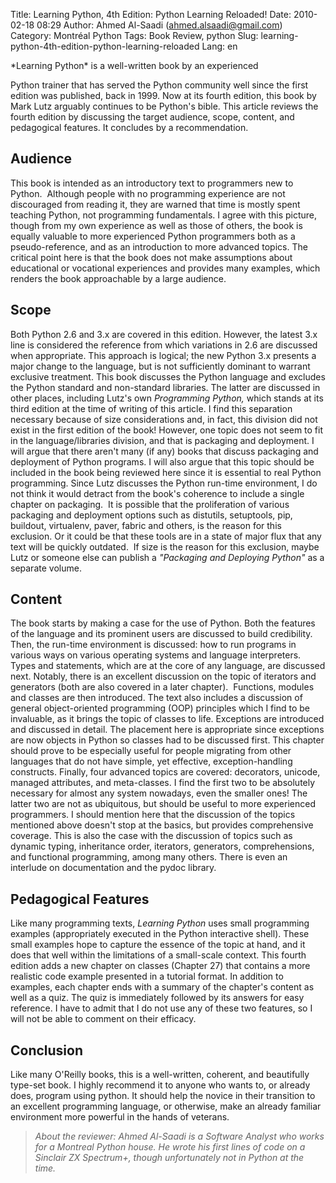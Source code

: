 Title: Learning Python, 4th Edition: Python Learning Reloaded!
Date: 2010-02-18 08:29
Author: Ahmed Al-Saadi (ahmed.alsaadi@gmail.com)
Category: Montréal Python
Tags: Book Review, python
Slug: learning-python-4th-edition-python-learning-reloaded
Lang: en

<!--:en-->*Learning Python* is a well-written book by an experienced
Python trainer that has served the Python community well since the first
edition was published, back in 1999. Now at its fourth edition, this
book by Mark Lutz arguably continues to be Python's bible. This article
reviews the fourth edition by discussing the target audience, scope,
content, and pedagogical features. It concludes by a recommendation.

Audience
--------

This book is intended as an introductory text to programmers new to
Python.  Although people with no programming experience are not
discouraged from reading it, they are warned that time is mostly spent
teaching Python, not programming fundamentals. I agree with this
picture, though from my own experience as well as those of others, the
book is equally valuable to more experienced Python programmers both as
a pseudo-reference, and as an introduction to more advanced topics. The
critical point here is that the book does not make assumptions about
educational or vocational experiences and provides many examples, which
renders the book approachable by a large audience.

Scope
-----

Both Python 2.6 and 3.x are covered in this edition. However, the latest
3.x line is considered the reference from which variations in 2.6 are
discussed when appropriate. This approach is logical; the new Python 3.x
presents a major change to the language, but is not sufficiently
dominant to warrant exclusive treatment. This book discusses the Python
language and excludes the Python standard and non-standard libraries.
The latter are discussed in other places, including Lutz's own
*Programming Python,* which stands at its third edition at the time of
writing of this article. I find this separation necessary because of
size considerations and, in fact, this division did not exist in the
first edition of the book! However, one topic does not seem to fit in
the language/libraries division, and that is packaging and deployment. I
will argue that there aren't many (if any) books that discuss packaging
and deployment of Python programs. I will also argue that this topic
should be included in the book being reviewed here since it is essential
to real Python programming. Since Lutz discusses the Python run-time
environment, I do not think it would detract from the book's coherence
to include a single chapter on packaging.  It is possible that the
proliferation of various packaging and deployment options such as
distutils, setuptools, pip, buildout, virtualenv, paver, fabric and
others, is the reason for this exclusion. Or it could be that these
tools are in a state of major flux that any text will be quickly
outdated.  If size is the reason for this exclusion, maybe Lutz or
someone else can publish a *"Packaging and Deploying Python"* as a
separate volume.

Content
-------

The book starts by making a case for the use of Python. Both the
features of the language and its prominent users are discussed to build
credibility. Then, the run-time environment is discussed: how to run
programs in various ways on various operating systems and language
interpreters. Types and statements, which are at the core of any
language, are discussed next. Notably, there is an excellent discussion
on the topic of iterators and generators (both are also covered in a
later chapter).  Functions, modules and classes are then introduced. The
text also includes a discussion of general object-oriented programming
(OOP) principles which I find to be invaluable, as it brings the topic
of classes to life. Exceptions are introduced and discussed in detail.
The placement here is appropriate since exceptions are now objects in
Python so classes had to be discussed first. This chapter should prove
to be especially useful for people migrating from other languages that
do not have simple, yet effective, exception-handling constructs.
Finally, four advanced topics are covered: decorators, unicode, managed
attributes, and meta-classes. I find the first two to be absolutely
necessary for almost any system nowadays, even the smaller ones! The
latter two are not as ubiquitous, but should be useful to more
experienced programmers. I should mention here that the discussion of
the topics mentioned above doesn't stop at the basics, but provides
comprehensive coverage. This is also the case with the discussion of
topics such as dynamic typing, inheritance order, iterators, generators,
comprehensions, and functional programming, among many others. There is
even an interlude on documentation and the pydoc library.

Pedagogical Features
--------------------

Like many programming texts, *Learning Python* uses small programming
examples (appropriately executed in the Python interactive shell). These
small examples hope to capture the essence of the topic at hand, and it
does that well within the limitations of a small-scale context. This
fourth edition adds a new chapter on classes (Chapter 27) that contains
a more realistic code example presented in a tutorial format. In
addition to examples, each chapter ends with a summary of the chapter's
content as well as a quiz. The quiz is immediately followed by its
answers for easy reference. I have to admit that I do not use any of
these two features, so I will not be able to comment on their efficacy.

Conclusion
----------

Like many O'Reilly books, this is a well-written, coherent, and
beautifully type-set book. I highly recommend it to anyone who wants to,
or already does, program using python. It should help the novice in
their transition to an excellent programming language, or otherwise,
make an already familiar environment more powerful in the hands of
veterans.

> *About the reviewer: Ahmed Al-Saadi is a Software Analyst who works
> for a Montreal Python house. He wrote his first lines of code on a
> Sinclair ZX Spectrum+, though unfortunately not in Python at the
> time.*
